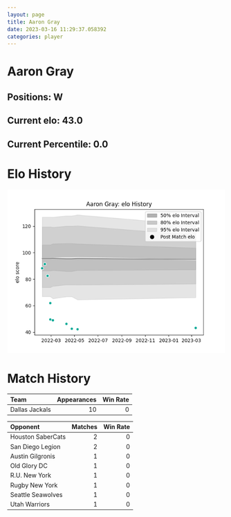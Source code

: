 ```yaml
---  
layout: page  
title: Aaron Gray  
date: 2023-03-16 11:29:37.058392  
categories: player  
---
```

# Aaron Gray

## Positions: W

## Current elo: 43.0

## Current Percentile: 0.0

# Elo History


![elo history](history_AaronGray.png)
# Match History


| Team           |   Appearances |   Win Rate |
|:---------------|--------------:|-----------:|
| Dallas Jackals |            10 |          0 |

| Opponent          |   Matches |   Win Rate |
|:------------------|----------:|-----------:|
| Houston SaberCats |         2 |          0 |
| San Diego Legion  |         2 |          0 |
| Austin Gilgronis  |         1 |          0 |
| Old Glory DC      |         1 |          0 |
| R.U. New York     |         1 |          0 |
| Rugby New York    |         1 |          0 |
| Seattle Seawolves |         1 |          0 |
| Utah Warriors     |         1 |          0 |